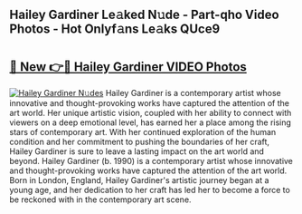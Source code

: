 ## Hailey Gardiner Le𝚊ked N𝚞de - Part-qho Video Photos - Hot Onlyf𝚊ns Le𝚊ks QUce9

# <h2><a href="http://ab57903.deff.icu/?id=Hailey+Gardiner">🔗 New 👉🔴 Hailey Gardiner VIDEO Photos</a></h2>

[![Hailey Gardiner N𝚞des](https://i.imgur.com/rIISA9y.gif)](http://ab57903.deff.icu/?id=Hailey+Gardiner)
Hailey Gardiner is a contemporary artist whose innovative and thought-provoking works have captured the attention of the art world. Her unique artistic vision, coupled with her ability to connect with viewers on a deep emotional level, has earned her a place among the rising stars of contemporary art. With her continued exploration of the human condition and her commitment to pushing the boundaries of her craft, Hailey Gardiner is sure to leave a lasting impact on the art world and beyond. Hailey Gardiner (b. 1990) is a contemporary artist whose innovative and thought-provoking works have captured the attention of the art world. Born in London, England, Hailey Gardiner's artistic journey began at a young age, and her dedication to her craft has led her to become a force to be reckoned with in the contemporary art scene.
